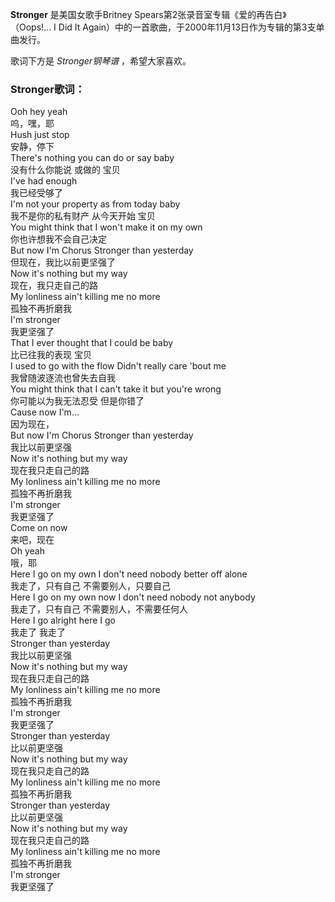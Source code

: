 

**Stronger** 是美国女歌手Britney Spears第2张录音室专辑《爱的再告白》（Oops!... I Did It
Again）中的一首歌曲，于2000年11月13日作为专辑的第3支单曲发行。

  
歌词下方是 _Stronger钢琴谱_ ，希望大家喜欢。

### Stronger歌词：

Ooh hey yeah  
呜，嘿，耶  
Hush just stop  
安静，停下  
There's nothing you can do or say baby  
没有什么你能说 或做的 宝贝  
I've had enough  
我已经受够了  
I'm not your property as from today baby  
我不是你的私有财产 从今天开始 宝贝  
You might think that I won't make it on my own  
你也许想我不会自己决定  
But now I'm Chorus Stronger than yesterday  
但现在，我比以前更坚强了  
Now it's nothing but my way  
现在，我只走自己的路  
My lonliness ain't killing me no more  
孤独不再折磨我  
I'm stronger  
我更坚强了  
That I ever thought that I could be baby  
比已往我的表现 宝贝  
I used to go with the flow Didn't really care 'bout me  
我曾随波逐流也曾失去自我  
You might think that I can't take it but you're wrong  
你可能以为我无法忍受 但是你错了  
Cause now I'm…  
因为现在，  
But now I'm Chorus Stronger than yesterday  
我比以前更坚强  
Now it's nothing but my way  
现在我只走自己的路  
My lonliness ain't killing me no more  
孤独不再折磨我  
I'm stronger  
我更坚强了  
Come on now  
来吧，现在  
Oh yeah  
哦，耶  
Here I go on my own I don't need nobody better off alone  
我走了，只有自己 不需要别人，只要自己  
Here I go on my own now I don't need nobody not anybody  
我走了，只有自己 不需要别人，不需要任何人  
Here I go alright here I go  
我走了 我走了  
Stronger than yesterday  
我比以前更坚强  
Now it's nothing but my way  
现在我只走自己的路  
My lonliness ain't killing me no more  
孤独不再折磨我  
I'm stronger  
我更坚强了  
Stronger than yesterday  
比以前更坚强  
Now it's nothing but my way  
现在我只走自己的路  
My lonliness ain't killing me no more  
孤独不再折磨我  
Stronger than yesterday  
比以前更坚强  
Now it's nothing but my way  
现在我只走自己的路  
My lonliness ain't killing me no more  
孤独不再折磨我  
I'm stronger  
我更坚强了

